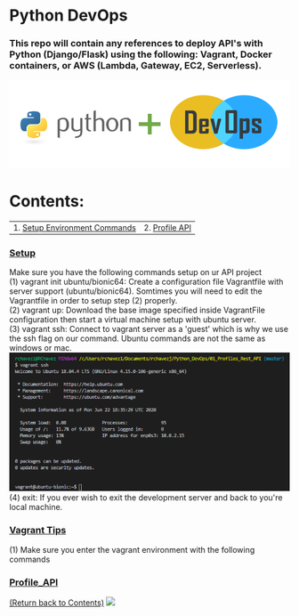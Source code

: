 # Python DevOps

### This repo will contain any references to deploy API's with Python (Django/Flask) using the following: Vagrant, Docker containers, or AWS (Lambda, Gateway, EC2, Serverless). 


![alt text](https://github.com/rchavezj/Pyhon_DevOps/blob/master/Images/Python_DevOps.PNG)


# Contents: 
|                        |                                          |
| ---------------------- | ---------------------------------------- |
| 1. [Setup Environment Commands](#Setup)                         | 2. [Profile API](#Profile_API) |


### [Setup](#)
Make sure you have the following commands setup on ur API project </br>
(1) vagrant init ubuntu/bionic64: Create a configuration file Vagrantfile with server support (ubuntu/bionic64). Somtimes you will need to edit the Vagrantfile in order to setup step (2) properly.   </br>
(2) vagrant up: Download the base image specified inside VagrantFile configuration then start a virtual machine setup with ubuntu server.  </br>
(3) vagrant ssh: Connect to vagrant server as a 'guest' which is why we use the ssh flag on our command. Ubuntu commands are not the same as windows or mac. 
![alt text](https://github.com/rchavezj/Pyhon_DevOps/blob/master/Images/vagrantSSH.png)
(4) exit: If you ever wish to exit the development server and back to you're local machine. 

### [Vagrant Tips](#)
(1) Make sure you enter the vagrant environment with the following commands


### [Profile_API](#)
[(Return back to Contents)](#Contents)
<img src="#" width="700">

